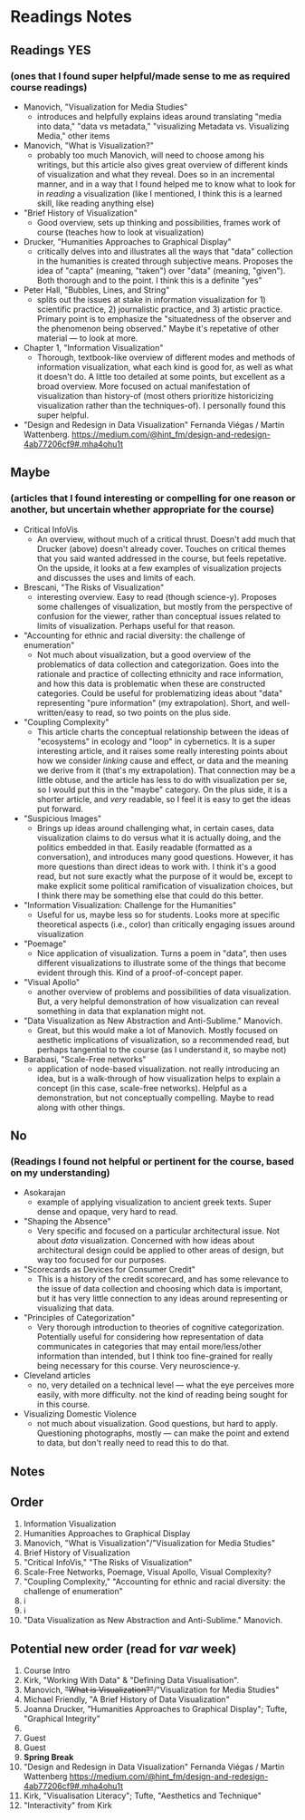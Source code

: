 # Readings Notes

## Readings YES
### (ones that I found super helpful/made sense to me as required course readings)
* Manovich, "Visualization for Media Studies"
    - introduces and helpfully explains ideas around translating "media into data," "data vs metadata," "visualizing Metadata vs. Visualizing Media," other items
* Manovich, "What is Visualization?"
    - probably too much Manovich, will need to choose among his writings, but this article also gives great overview of different kinds of visualization and what they reveal. Does so in an incremental manner, and in a way that I found helped me to know what to look for in *reading* a visualization (like I mentioned, I think this is a learned skill, like reading anything else)
* "Brief History of Visualization"
    - Good overview, sets up thinking and possibilities, frames work of course (teaches how to look at visualization)
* Drucker, "Humanities Approaches to Graphical Display"
    - critically delves into and illustrates all the ways that "data" collection in the humanities is created through subjective means. Proposes the idea of "capta" (meaning, "taken") over "data" (meaning, "given"). Both thorough and to the point. I think this is a definite "yes"
* Peter Hall, "Bubbles, Lines, and String" 
    - splits out the issues at stake in information visualization for 1) scientific practice, 2) journalistic practice, and 3) artistic practice. Primary point is to emphasize the "situatedness of the observer and the phenomenon being observed." Maybe it's repetative of other material — to look at more.
* Chapter 1, "Information Visualization"
    - Thorough, textbook-like overview of different modes and methods of information visualization, what each kind is good for, as well as what it doesn't do. A little too detailed at some points, but excellent as a broad overview. More focused on actual manifestation of visualization than history-of (most others prioritize historicizing visualization rather than the techniques-of). I personally found this super helpful.
* "Design and Redesign in Data Visualization" Fernanda Viégas / Martin Wattenberg. https://medium.com/@hint_fm/design-and-redesign-4ab77206cf9#.mha4ohu1t

## Maybe
### (articles that I found interesting or compelling for one reason or another, but uncertain whether appropriate for the course)
* Critical InfoVis
    - An overview, without much of a critical thrust. Doesn't add much that Drucker (above) doesn't already cover. Touches on critical themes that you said wanted addressed in the course, but feels repetative. On the upside, it looks at a few examples of visualization projects and discusses the uses and limits of each.
* Brescani, "The Risks of Visualization"
    - interesting overview. Easy to read (though science-y). Proposes some challenges of visualization, but mostly from the perspective of confusion for the viewer, rather than conceptual issues related to limits of visualization. Perhaps useful for that reason.
* "Accounting for ethnic and racial diversity: the challenge of enumeration"
    - Not much about visualization, but a good overview of the problematics of data collection and categorization. Goes into the rationale and practice of collecting ethnicity and race information, and how this data is problematic when these are constructed categories. Could be useful for problematizing ideas about "data" representing "pure information" (my extrapolation). Short, and well-written/easy to read, so two points on the plus side.
* "Coupling Complexity"
    - This article charts the conceptual relationship between the ideas of "ecosystems" in ecology and "loop" in cybernetics. It is a super interesting article, and it raises some really interesting points about how we consider *linking* cause and effect, or data and the meaning we derive from it (that's my extrapolation). That connection may be a little obtuse, and the article has less to do with visualization per se, so I would put this in the "maybe" category. On the plus side, it is a shorter article, and *very* readable, so I feel it is easy to get the ideas put forward. 
* "Suspicious Images"
    - Brings up ideas around challenging what, in certain cases, data visualization claims to do versus what it is actually doing, and the politics embedded in that. Easily readable (formatted as a conversation), and introduces many good questions. However, it has more questions than direct ideas to work with. I think it's a good read, but not sure exactly what the purpose of it would be, except to make explicit some political ramification of visualization choices, but I think there may be something else that could do this better.
* "Information Visualization: Challenge for the Humanities"
    - Useful for us, maybe less so for students. Looks more at specific theoretical aspects (i.e., color) than critically engaging issues around visualization
* "Poemage"
    - Nice application of visualization. Turns a poem in "data", then uses different visualizations to illustrate some of the things that become evident through this. Kind of a proof-of-concept paper.
* "Visual Apollo"
    - another overview of problems and possibilities of data visualization. But, a very helpful demonstration of how visualization can reveal something in data that explanation might not. 
* "Data Visualization as New Abstraction and Anti-Sublime." Manovich.
    -  Great, but this would make a lot of Manovich. Mostly focused on aesthetic implications of visualization, so a recommended read, but perhaps tangential to the course (as I understand it, so maybe not)  
 * Barabasi, "Scale-Free networks"
     - application of node-based visualization. not really introducing an idea, but is a walk-through of how visualization helps to explain a concept (in this case, scale-free networks). Helpful as a demonstration, but not conceptually compelling. Maybe to read along with other things.


## No
### (Readings I found not helpful or pertinent for the course, based on my understanding)
* Asokarajan
    - example of applying visualization to ancient greek texts. Super dense and opaque, very hard to read.
* "Shaping the Absence"
    - Very specific and focused on a particular architectural issue. Not about *data* visualization. Concerned with how ideas about architectural design could be applied to other areas of design, but way too focused for our purposes.
* "Scorecards as Devices for Consumer Credit"
    - This is a history of the credit scorecard, and has some relevance to the issue of data collection and choosing which data is important, but it has very little connection to any ideas around representing or visualizing that data.
* "Principles of Categorization"
    - Very thorough introduction to theories of cognitive categorization. Potentially useful for considering how representation of data communicates in categories that may entail more/less/other information than intended, but I think too fine-grained for really being necessary for this course. Very neuroscience-y. 
* Cleveland articles
    - no, very detailed on a technical level — what the eye perceives more easily, with more difficulty. not the kind of reading being sought for in this course.
* Visualizing Domestic Violence
    - not much about visualization. Good questions, but hard to apply. Questioning photographs, mostly — can make the point and extend to data, but don't really need to read this to do that.

## Notes

## Order

1. Information Visualization
2. Humanities Approaches to Graphical Display
3. Manovich, "What is Visualization"/"Visualization for Media Studies"
4. Brief History of Visualization
5. "Critical InfoVis," "The Risks of Visualization"
6. Scale-Free Networks, Poemage, Visual Apollo, Visual Complexity?
7. "Coupling Complexity," "Accounting for ethnic and racial diversity: the challenge of enumeration"
8. i
9. i
10. "Data Visualization as New Abstraction and Anti-Sublime." Manovich.


## Potential new order (read for *var* week)
1. Course Intro
2. Kirk, "Working With Data" & "Defining Data Visualisation".
3. Manovich, ~~"What is Visualization?"~~/"Visualization for Media Studies"
4. Michael Friendly, "A Brief History of Data Visualization"
5. Joanna Drucker, "Humanities Approaches to Graphical Display"; Tufte, "Graphical Integrity"
6. <!-- Something from *Visual Complexity*? !-->
7. Guest
8. Guest
9. **Spring Break**
10. "Design and Redesign in Data Visualization" Fernanda Viégas / Martin Wattenberg https://medium.com/@hint_fm/design-and-redesign-4ab77206cf9#.mha4ohu1t
11. Kirk, "Visualisation Literacy"; Tufte, "Aesthetics and Technique"
12. "Interactivity" from Kirk